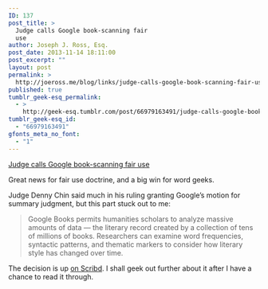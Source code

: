 ```yaml
---
ID: 137
post_title: >
  Judge calls Google book-scanning fair
  use
author: Joseph J. Ross, Esq.
post_date: 2013-11-14 18:11:00
post_excerpt: ""
layout: post
permalink: >
  http://joeross.me/blog/links/judge-calls-google-book-scanning-fair-use/
published: true
tumblr_geek-esq_permalink:
  - >
    http://geek-esq.tumblr.com/post/66979163491/judge-calls-google-book-scanning-fair-use
tumblr_geek-esq_id:
  - "66979163491"
gfonts_meta_no_font:
  - "1"
---
```

<a href='http://gigaom.com/2013/11/14/google-wins-book-scanning-case-judge-finds-fair-use-cites-many-benefits/'>Judge calls Google book-scanning fair use</a><div class="link_description"><p>Great news for fair use doctrine, and a big win for word geeks.</p>

<p>Judge Denny Chin said much in his ruling granting Google&#8217;s motion for summary judgment, but this part stuck out to me:</p>

<blockquote>
<p>Google Books permits humanities scholars to analyze massive amounts of data &#8212; the literary record created by a collection of tens of millions of books. Researchers can examine word frequencies, syntactic patterns, and thematic markers to consider how literary style has changed over time.</p>
</blockquote>

<p>The decision is up <a href="http://www.scribd.com/doc/184162035/Google-Books-ruling-on-fair-use-pdf" target="_blank">on Scribd</a>. I shall geek out further about it after I have a chance to read it through.</p></div>